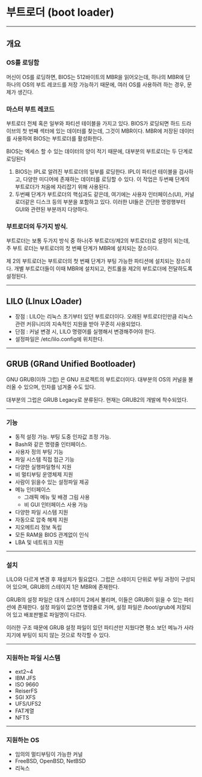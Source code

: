 # 부트로더 (boot loader)

---

## 개요

### OS를 로딩함

머신이 OS를 로딩하면, BIOS는 512바이트의 MBR을 읽어오는데, 하나의 MBR에 단 하나의 OS의 부트 레코드를 저장 가능하기 때문에, 여러 OS를 사용하려 하는 경우, 문제가 생긴다.

### 마스터 부트 레코드

부트로더 전체 혹은 일부와 파티션 테이블을 가지고 있다. BIOS가 로딩되면 하드 드라이브의 첫 번째 섹터에 있는 데이터를 찾는데, 그것이 MBR이다. MBR에 저장된 데이터를 사용하여 BIOS는 부트로더를 활성화한다.

BIOS는 엑세스 할 수 있는 데이터의 양이 적기 때문에, 대부분의 부트로더는 두 단계로 로딩된다

1. BIOS는 IPL로 알려진 부트로더의 일부를 로딩한다. IPL이 파티션 테이블을 검사하고, 다양한 미디어에 존재하는 데이터를 로딩할 수 있다. 이 작업은 두번째 단계의 부트로더가 처음에 자리잡기 위해 사용된다.
2. 두번째 단계가 부트로더의 핵심과도 같은데, 여기에는 사용자 인터페이스(UI), 커널 로더같은 디스크 등의 부분을 포함하고 있다. 이러한 UI들은 간단한 명령행부터 GUI와 관련된 부분까지 다양하다.

### 부트로더의 두가지 방식.

부트로더는 보통 두가지 방식 중 하나(주 부트로더/제2의 부트로더)로 설정이 되는데, 주 부트 로더는 부트로더의 첫 번째 단계가 MBR에 설치되는 장소이다.

제 2의 부트로더는 부트로더의 첫 번째 단계가 부팅 가능한 파티션에 설치되는 장소이다. 개별 부트로더들이 이때 MBR에 설치되고, 컨트롤을 제2의 부트로더에 전달하도록 설정된다.

---

## LILO (LInux LOader)

- 장점 : LILO는 리눅스 초기부터 있던 부트로더이다. 오래된 부트로더인만큼 리눅스 관련 커뮤니티의 지속적인 지원을 받아 꾸준히 사용되었다.
- 단점 : 커널 변경 시, LILO 명령어를 실행해서 변경해주어야 한다.
- 설정파일은 /etc/lilo.config에 위치한다.

---

## GRUB (GRand Unified Bootloader)

GNU GRUB(이하 그럽) 은 GNU 프로젝트의 부트로더이다. 대부분의 OS의 커널을 불러올 수 있으며, 인자를 넘겨줄 수도 있다.

대부분의 그럽은 GRUB Legacy로 분류된다. 현재는 GRUB2의 개발에 착수되었다.

---

### 기능 

- 동적 설정 가능. 부팅 도중 인자값 조정 가능.
- Bash와 같은 명령줄 인터페이스.
- 사용자 정의 부팅 기능
- 파일 시스템 직접 접근 기능
- 다양한 실행파일형식 지원
- 비 멀티부팅 운영체제 지원
- 사람이 읽을수 있는 설정파일 제공
- 메뉴 인터페이스
  - 그래픽 메뉴 및 배경 그림 사용
  - 비 GUI 인터페이스 사용 가능
- 다양한 파일 시스템 지원
- 자동으로 압축 해제 지원
- 지오메트리 정보 독립
- 모든 RAM을 BIOS 관계없이 인식
- LBA 및 네트워크 지원

---

### 설치

LILO와 다르게 변경 후 재설치가 필요없다. 그럽은 스테이지 단위로 부팅 과정이 구성되어 있으며, GRUB의 스테이지 1은 MBR에 존재한다.

GRUB의 설정 파일은 대개 스테이지 2에서 불리며, 이들은 GRUB이 읽을 수 있는 파티션에 존재한다. 설정 파일이 없으면 명령줄로 가며, 설정 파일은 /boot/grub에 저장되어 있고 배포판별로 파일명이 다르다.

이러한 구조 때문에 GRUB 설정 파일이 있던 파티션만 지웠다면 평소 보던 메뉴가 사라지기에 부팅이 되지 않는 것으로 착각할 수 있다.

---

### 지원하는 파일 시스템

- ext2~4
- IBM JFS
- ISO 9660
- ReiserFS
- SGI XFS
- UFS/UFS2
- FAT계열
- NFTS

---

### 지원하는 OS

- 임의의 멀티부팅이 가능한 커널
- FreeBSD, OpenBSD, NetBSD
- 리눅스





